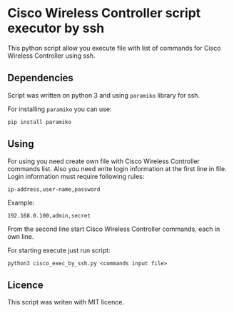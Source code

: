 # Cisco Wireless Controller script executor by ssh

This python script allow you execute file with list of commands for Cisco Wireless
Controller using ssh.

## Dependencies

Script was written on python 3 and using `paramiko` library for ssh.

For installing `paramiko` you can use:

    pip install paramiko

## Using

For using you need create own file with Cisco Wireless Controller
commands list. Also you need write login information at the first line
in file. Login information must require following rules:

    ip-address,user-name,password

Example:

    192.168.0.100,admin,secret

From the second line start Cisco Wireless Controller commands, each in
own line.

For starting execute just run script:

    python3 cisco_exec_by_ssh.py <commands input file>

## Licence

This script was writen with MIT licence.
